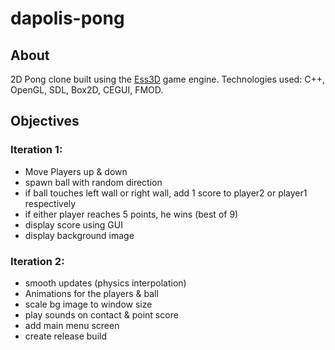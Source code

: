 # dapolis-pong

## About
2D Pong clone built using the [Ess3D](https://github.com/essar05/Ess3D) game engine. Technologies used: C++, OpenGL, SDL, Box2D, CEGUI, FMOD.  

## Objectives
### Iteration 1:		
- Move Players up & down
- spawn ball with random direction
- if ball touches left wall or right wall, add 1 score to player2 or player1 respectively
- if either player reaches 5 points, he wins (best of 9)
- display score using GUI
- display background image
		
### Iteration 2:
- smooth updates (physics interpolation)
- Animations for the players & ball
- scale bg image to window size
- play sounds on contact & point score
- add main menu screen
- create release build
